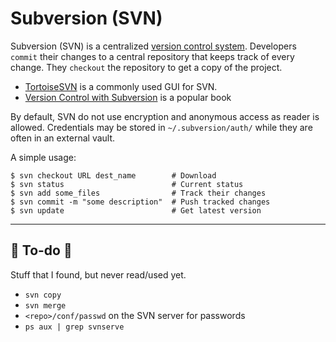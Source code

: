 # Subversion (SVN)

<div class="row row-cols-lg-2"><div>

Subversion (SVN) is a centralized [version control system](../../_general/index.md). Developers `commit` their changes to a central repository that keeps track of every change. They `checkout` the repository to get a copy of the project.

* [TortoiseSVN](https://tortoisesvn.net/) is a commonly used GUI for SVN.
* [Version Control with Subversion](https://svnbook.red-bean.com/) is a popular book

By default, SVN do not use encryption and anonymous access as reader is allowed. Credentials may be stored in `~/.subversion/auth/` while they are often in an external vault. 
</div><div>

A simple usage:

```shell!
$ svn checkout URL dest_name        # Download
$ svn status                        # Current status
$ svn add some_files                # Track their changes
$ svn commit -m "some description"  # Push tracked changes
$ svn update                        # Get latest version
```
</div></div>

<hr class="sep-both">

## 👻 To-do 👻

Stuff that I found, but never read/used yet.

<div class="row row-cols-lg-2"><div>

* `svn copy`
* `svn merge`
* `<repo>/conf/passwd` on the SVN server for passwords
* `ps aux | grep svnserve`
</div><div>
</div></div>